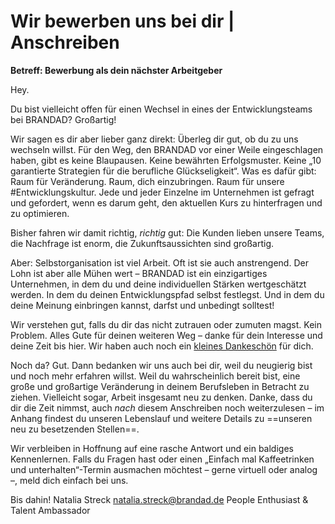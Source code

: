 # Wir bewerben uns bei dir | Anschreiben

**Betreff: Bewerbung als dein nächster Arbeitgeber**

Hey.

Du bist vielleicht offen für einen Wechsel in eines der Entwicklungsteams bei BRANDAD? Großartig!

Wir sagen es dir aber lieber ganz direkt: Überleg dir gut, ob du zu uns wechseln willst. Für den Weg, den BRANDAD vor einer Weile eingeschlagen haben, gibt es keine Blaupausen. Keine bewährten Erfolgsmuster. Keine „10 garantierte Strategien für die berufliche Glückseligkeit“. Was es dafür gibt: Raum für Veränderung. Raum, dich einzubringen. Raum für unsere #Entwicklungskultur. Jede und jeder Einzelne im Unternehmen ist gefragt und gefordert, wenn es darum geht, den aktuellen Kurs zu hinterfragen und zu optimieren. 

Bisher fahren wir damit richtig, *richtig* gut: Die Kunden lieben unsere Teams, die Nachfrage ist enorm, die Zukunftsaussichten sind großartig. 

Aber: Selbstorganisation ist viel Arbeit. Oft ist sie auch anstrengend. Der Lohn ist aber alle Mühen wert – BRANDAD ist ein einzigartiges Unternehmen, in dem du und deine individuellen Stärken wertgeschätzt werden. In dem du deinen Entwicklungspfad selbst festlegst. Und in dem du deine Meinung einbringen kannst, darfst und unbedingt solltest!

Wir verstehen gut, falls du dir das nicht zutrauen oder zumuten magst. Kein Problem. Alles Gute für deinen weiteren Weg – danke für dein Interesse und deine Zeit bis hier. Wir haben auch noch ein [kleines Dankeschön](https://www.youtube.com/watch?v=dQw4w9WgXcQ) für dich.

Noch da? Gut. Dann bedanken wir uns auch bei dir, weil du neugierig bist und noch mehr erfahren willst. Weil du wahrscheinlich bereit bist, eine große und großartige Veränderung in deinem Berufsleben in Betracht zu ziehen. Vielleicht sogar, Arbeit insgesamt neu zu denken. Danke, dass du dir die Zeit nimmst, auch *nach* diesem Anschreiben noch weiterzulesen – im Anhang findest du unseren Lebenslauf und weitere Details zu ==unseren neu zu besetzenden Stellen==.

Wir verbleiben in Hoffnung auf eine rasche Antwort und ein baldiges Kennenlernen. Falls du Fragen hast oder einen „Einfach mal Kaffeetrinken und unterhalten“-Termin ausmachen möchtest – gerne virtuell oder analog –, meld dich einfach bei uns.

Bis dahin!
Natalia Streck
natalia.streck@brandad.de
People Enthusiast & Talent Ambassador

